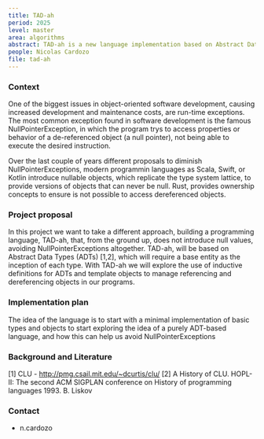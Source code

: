 ```yaml
---
title: TAD-ah
period: 2025
level: master
area: algorithms
abstract: TAD-ah is a new language implementation based on Abstract Data Types (ADTs) that does not have null
people: Nicolas Cardozo
file: tad-ah
---
```


### Context

One of the biggest issues in object-oriented software development, causing increased development and maintenance costs, are run-time exceptions. The most common exception found in software development is the famous NullPointerException, in which the program trys to access properties or behavior of a de-referenced object (a null pointer), not being able to execute the desired instruction.

Over the last couple of years different proposals to diminish NullPointerExceptions, modern programmin languages as Scala, Swift, or Kotlin introduce nullable objects, which replicate the type system lattice, to provide versions of objects that can never be null. Rust, provides ownership concepts to ensure is not possible to access dereferenced objects.

### Project proposal

In this project we want to take a different approach, building a programming language, TAD-ah, that, from the ground up, does not introduce null values, avoiding NullPointerExceptions altogether.
TAD-ah, will be based on Abstract Data Types (ADTs) [1,2], which will require a base entity as the inception of each type. With TAD-ah we will explore the use of inductive definitions for ADTs and template objects to manage referencing and dereferencing objects in our programs.

### Implementation plan

The idea of the language is to start with a minimal implementation of basic types and objects to start exploring the idea of a purely ADT-based language, and how this can help us avoid NullPointerExceptions 

### Background and Literature

[1] CLU - http://pmg.csail.mit.edu/~dcurtis/clu/
[2] A History of CLU. HOPL-II: The second ACM SIGPLAN conference on History of programming languages 1993. B. Liskov

### Contact

- n.cardozo
